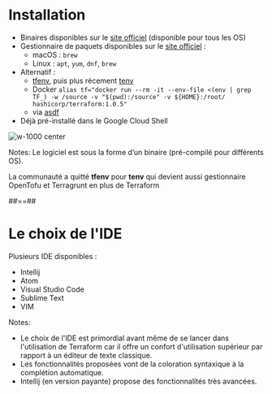 <!-- .slide:  -->
# Installation

- Binaires disponibles sur le [site officiel]("https://developer.hashicorp.com/terraform/install") (disponible pour tous les OS)
- Gestionnaire de paquets disponibles sur le [site officiel]("https://developer.hashicorp.com/terraform/install") :
  - macOS : `brew`
  - Linux : `apt`, `yum`, `dnf`, `brew`
- Alternatif :
  - [tfenv](https://github.com/tfutils/tfenv), puis plus récement [tenv](https://github.com/tofuutils/tenv)
  - Docker `alias tf="docker run --rm -it --env-file <(env | grep TF_) -w /source -v "$(pwd):/source" -v ${HOME}:/root/ hashicorp/terraform:1.0.5"`
  - via [asdf](https://github.com/asdf-community/asdf-hashicorp)
- Déjà pré-installé dans le Google Cloud Shell

![w-1000 center](./assets/images/g418fd663c2_0_272.png)

Notes:
Le logiciel est sous la forme d’un binaire (pré-compilé pour différents OS).

La communauté a quitté **tfenv** pour **tenv** qui devient aussi gestionnaire OpenTofu et Terragrunt en plus de Terraform

##==##

# Le choix de l'IDE

Plusieurs IDE disponibles :

- Intellij
- Atom
- Visual Studio Code
- Sublime Text
- VIM

Notes:

- Le choix de l'IDE est primordial avant même de se lancer dans l'utilisation de Terraform car il offre un confort d'utilisation supérieur par rapport à un éditeur de texte classique.
- Les fonctionnalités proposées vont de la coloration syntaxique à la complétion automatique.
- Intellij (en version payante) propose des fonctionnalités très avancées.

